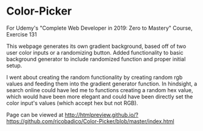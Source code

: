 # Color-Picker
For Udemy's "Complete Web Developer in 2019: Zero to Mastery" Course, Exercise 131

This webpage generates its own gradient background, based off of two user color inputs or a randomizing button. Added functionality to basic background generator to include randomized function and proper initial setup.

I went about creating the random functionality by creating random rgb values and feeding them into the gradient generator function. In hindsight, a search online could have led me to functions creating a random hex value, which would have been more elegant and could have been directly set the color input's values (which accept hex but not RGB).

Page can be viewed at http://htmlpreview.github.io/?https://github.com/ricobadico/Color-Picker/blob/master/index.html
